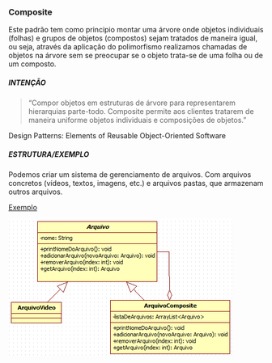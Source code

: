 ### Composite

Este padrão tem como principio montar uma árvore onde objetos individuais (folhas) e  grupos de objetos (compostos) sejam tratados de maneira igual, ou seja, através da aplicação do polimorfismo realizamos chamadas de objetos na árvore sem se preocupar se o objeto trata-se de uma folha ou de um composto.

##### INTENÇÃO

>“Compor objetos em estruturas de árvore para representarem hierarquias parte-todo. Composite permite aos clientes tratarem de maneira uniforme objetos individuais e composições de objetos.” 

Design Patterns: Elements of Reusable Object-Oriented Software

##### ESTRUTURA/EXEMPLO

Podemos criar um sistema de gerenciamento de arquivos. Com arquivos concretos (vídeos, textos, imagens, etc.) e arquivos pastas, que armazenam outros arquivos.

[Exemplo](https://bit.ly/3cjgSwr)

![composite](composite.png)